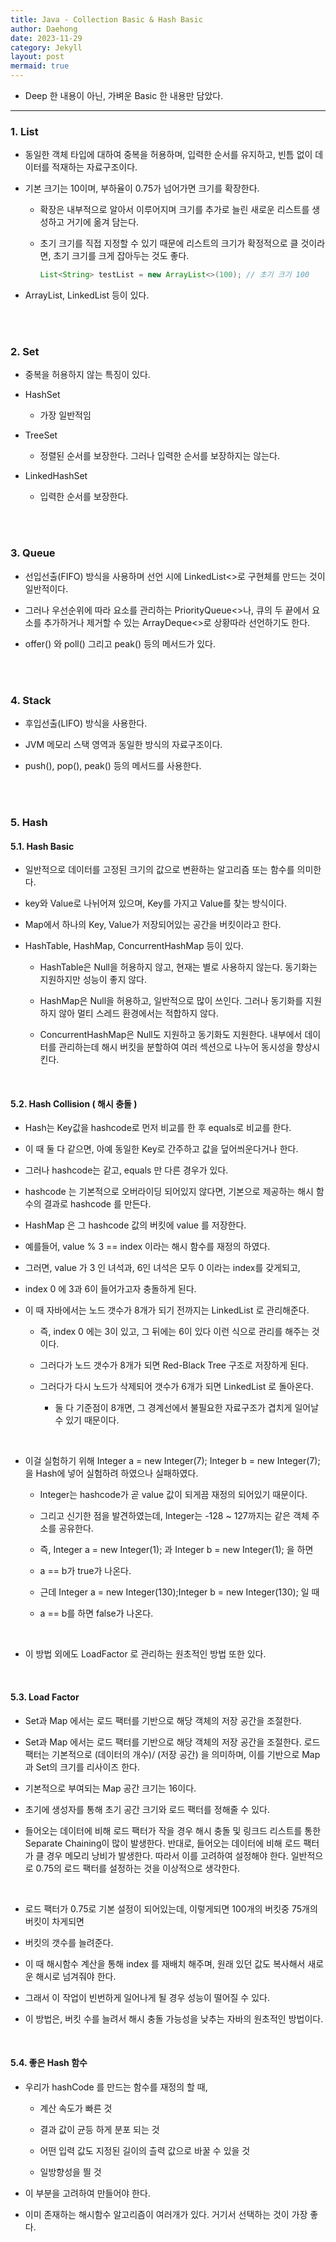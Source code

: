 ```yaml
---
title: Java - Collection Basic & Hash Basic
author: Daehong
date: 2023-11-29
category: Jekyll
layout: post
mermaid: true
---
```


* Deep 한 내용이 아닌, 가벼운 Basic 한 내용만 담았다.

<hr>

### 1. List

- 동일한 객체 타입에 대하여 중복을 허용하며, 입력한 순서를 유지하고, 빈틈 없이 데이터를 적재하는 자료구조이다.

- 기본 크기는 10이며, 부하율이 0.75가 넘어가면 크기를 확장한다.

	- 확장은 내부적으로 알아서 이루어지며 크기를 추가로 늘린 새로운 리스트를 생성하고 거기에 옮겨 담는다.

	- 초기 크기를 직접 지정할 수 있기 때문에 리스트의 크기가 확정적으로 클 것이라면, 초기 크기를 크게 잡아두는 것도 좋다.

		```java
		List<String> testList = new ArrayList<>(100); // 초기 크기 100

		```
- ArrayList, LinkedList 등이 있다.

<br>
<br>

### 2. Set
- 중복을 허용하지 않는 특징이 있다.

- HashSet
	- 가장 일반적임
	
- TreeSet
	- 정렬된 순서를 보장한다. 그러나 입력한 순서를 보장하지는 않는다.
	
- LinkedHashSet
	- 입력한 순서를 보장한다.
	
<br>
<br>

### 3. Queue
- 선입선출(FIFO) 방식을 사용하며 선언 시에 LinkedList<>로 구현체를 만드는 것이 일반적이다.

- 그러나 우선순위에 따라 요소를 관리하는 PriorityQueue<>나, 큐의 두 끝에서 요소를 추가하거나 제거할 수 있는 ArrayDeque<>로 상황따라 선언하기도 한다.

- offer() 와 poll() 그리고 peak() 등의 메서드가 있다.

<br>
<br>

### 4. Stack
- 후입선출(LIFO) 방식을 사용한다.

- JVM 메모리 스택 영역과 동일한 방식의 자료구조이다.

- push(), pop(), peak() 등의 메서드를 사용한다.

<br>
<br>

### 5. Hash

#### 5.1. Hash Basic
- 일반적으로 데이터를 고정된 크기의 값으로 변환하는 알고리즘 또는 함수를 의미한다.

- key와 Value로 나뉘어져 있으며, Key를 가지고 Value를 찾는 방식이다.

- Map에서 하나의 Key, Value가 저장되어있는 공간을 버킷이라고 한다.

- HashTable, HashMap, ConcurrentHashMap 등이 있다.
	
	- HashTable은 Null을 허용하지 않고, 현재는 별로 사용하지 않는다. 동기화는 지원하지만 성능이 좋지 않다.
	
	- HashMap은 Null을 허용하고, 일반적으로 많이 쓰인다. 그러나 동기화를 지원하지 않아 멀티 스레드 환경에서는 적합하지 않다.
	
	- ConcurrentHashMap은 Null도 지원하고 동기화도 지원한다. 내부에서 데이터를 관리하는데 해시 버킷을 분할하여 여러 섹션으로 나누어 동시성을 향상시킨다.


<br>

#### 5.2. Hash Collision ( 해시 충돌 )
- Hash는 Key값을 hashcode로 먼저 비교를 한 후 equals로 비교를 한다.

- 이 때 둘 다 같으면, 아예 동일한 Key로 간주하고 값을 덮어씌운다거나 한다.

- 그러나 hashcode는 같고, equals 만 다른 경우가 있다.

- hashcode 는 기본적으로 오버라이딩 되어있지 않다면, 기본으로 제공하는 해시 함수의 결과로 hashcode 를 만든다.

- HashMap 은 그 hashcode 값의 버킷에 value 를 저장한다.

- 예를들어, value % 3 == index 이라는 해시 함수를 재정의 하였다.

- 그러면, value 가 3 인 녀석과, 6인 녀석은 모두 0 이라는 index를 갖게되고, 

- index 0 에 3과 6이 들어가고자 충돌하게 된다.

- 이 때 자바에서는 노드 갯수가 8개가 되기 전까지는 LinkedList 로 관리해준다.

	- 즉, index 0 에는 3이 있고, 그 뒤에는 6이 있다 이런 식으로 관리를 해주는 것이다.
	
	- 그러다가 노드 갯수가 8개가 되면 Red-Black Tree 구조로 저장하게 된다.
	
	- 그러다가 다시 노드가 삭제되어 갯수가 6개가 되면 LinkedList 로 돌아온다.
	
		- 둘 다 기준점이 8개면, 그 경계선에서 불필요한 자료구조가 겹치게 일어날 수 있기 때문이다.

<br>

- 이걸 실험하기 위해 Integer a = new Integer(7); Integer b = new Integer(7); 을 Hash에 넣어 실험하려 하였으나 실패하였다.

	- Integer는 hashcode가 곧 value 값이 되게끔 재정의 되어있기 때문이다.

	- 그리고 신기한 점을 발견하였는데, Integer는 -128 ~ 127까지는 같은 객체 주소를 공유한다.

	- 즉, Integer a = new Integer(1); 과 Integer b = new Integer(1); 을 하면

	- a == b가 true가 나온다.

	- 근데 Integer a = new Integer(130);Integer b = new Integer(130); 일 때

	- a == b를 하면 false가 나온다.
	
<br>

- 이 방법 외에도 LoadFactor 로 관리하는 원초적인 방법 또한 있다.

<br>

#### 5.3. Load Factor
- Set과 Map 에서는 로드 팩터를 기반으로 해당 객체의 저장 공간을 조절한다.

- Set과 Map 에서는 로드 팩터를 기반으로 해당 객체의 저장 공간을 조절한다. 로드 팩터는 기본적으로 (데이터의 개수)/ (저장 공간) 을 의미하며, 이를 기반으로 Map과 Set의 크기를 리사이즈 한다.

- 기본적으로 부여되는 Map 공간 크기는 16이다.

- 초기에 생성자를 통해 초기 공간 크기와 로드 팩터를 정해줄 수 있다. 

- 들어오는 데이터에 비해 로드 팩터가 작을 경우 해시 충돌 및 링크드 리스트를 통한 Separate Chaining이 많이 발생한다. 반대로, 들어오는 데이터에 비해 로드 팩터가 클 경우 메모리 낭비가 발생한다. 따라서 이를 고려하여 설정해야 한다. 일반적으로 0.75의 로드 팩터를 설정하는 것을 이상적으로 생각한다.

<br>

- 로드 팩터가 0.75로 기본 설정이 되어있는데, 이렇게되면 100개의 버킷중 75개의 버킷이 차게되면

- 버킷의 갯수를 늘려준다.

- 이 때 해시함수 계산을 통해 index 를 재배치 해주며, 원래 있던 값도 복사해서 새로운 해시로 넘겨줘야 한다.

- 그래서 이 작업이 빈번하게 일어나게 될 경우 성능이 떨어질 수 있다.

- 이 방법은, 버킷 수를 늘려서 해시 충돌 가능성을 낮추는 자바의 원초적인 방법이다.

<br>

#### 5.4. 좋은 Hash 함수

- 우리가 hashCode 를 만드는 함수를 재정의 할 때,

	- 계산 속도가 빠른 것
	
	- 결과 값이 균등 하게 분포 되는 것
	
	- 어떤 입력 값도 지정된 길이의 츨력 값으로 바꿀 수 있을 것
	
	- 일방향성을 띌 것
	
- 이 부분을 고려하여 만들어야 한다.

- 이미 존재하는 해시함수 알고리즘이 여러개가 있다. 거기서 선택하는 것이 가장 좋다.


<br>
<br>
<br>
<br>
<br>